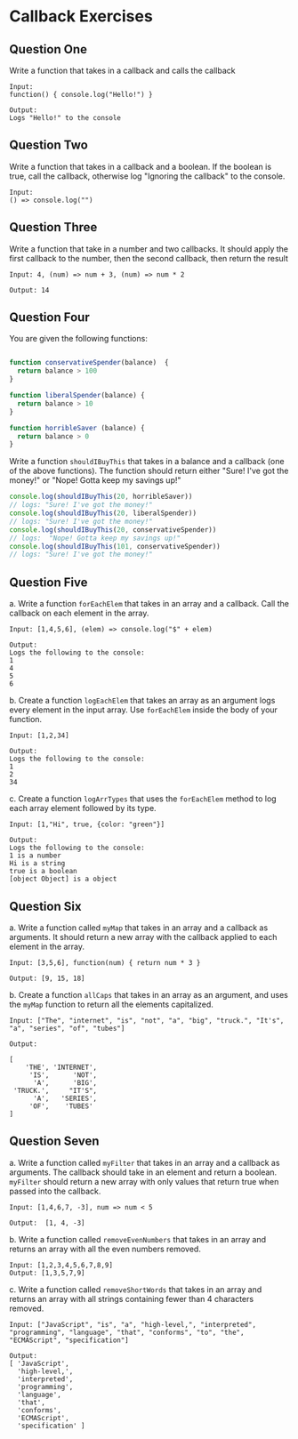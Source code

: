 # Callback Exercises


## Question One

Write a function that takes in a callback and calls the callback

```
Input:
function() { console.log("Hello!") }

Output:
Logs "Hello!" to the console
```

## Question Two

Write a function that takes in a callback and a boolean.  If the boolean is true, call the callback, otherwise log "Ignoring the callback" to the console.

```
Input:
() => console.log("")

```

## Question Three

Write a function that take in a number and two callbacks.  It should apply the first callback to the number, then the second callback, then return the result

```
Input: 4, (num) => num + 3, (num) => num * 2

Output: 14

```


## Question Four

You are given the following functions:
```js

function conservativeSpender(balance)  {
  return balance > 100
}

function liberalSpender(balance) {
  return balance > 10
}

function horribleSaver (balance) {
  return balance > 0
}

```

Write a function `shouldIBuyThis` that takes in a balance and a callback (one of the above functions). The function should return either
"Sure! I've got the money!" or "Nope! Gotta keep my savings up!"

```js
console.log(shouldIBuyThis(20, horribleSaver))
// logs: "Sure! I've got the money!"
console.log(shouldIBuyThis(20, liberalSpender))
// logs: "Sure! I've got the money!"
console.log(shouldIBuyThis(20, conservativeSpender))
// logs:  "Nope! Gotta keep my savings up!"
console.log(shouldIBuyThis(101, conservativeSpender))
// logs: "Sure! I've got the money!"

```

## Question Five

a. Write a function `forEachElem` that takes in an array and a callback. Call the callback on each element in the array.

```
Input: [1,4,5,6], (elem) => console.log("$" + elem)

Output:
Logs the following to the console:
1
4
5
6
```

b. Create a function `logEachElem` that takes an array as an argument logs every element in the input array.  Use `forEachElem` inside the body of your function.


```
Input: [1,2,34]

Output:
Logs the following to the console:
1
2
34
```

c. Create a function `logArrTypes` that uses the `forEachElem` method to log each array element followed by its type.


```
Input: [1,"Hi", true, {color: "green"}]

Output:
Logs the following to the console:
1 is a number
Hi is a string
true is a boolean
[object Object] is a object
```

## Question Six

a. Write a function called `myMap` that takes in an array and a callback as arguments.  It should return a new array with the callback applied to each element in the array.

```
Input: [3,5,6], function(num) { return num * 3 }

Output: [9, 15, 18]
```


b. Create a function `allCaps` that takes in an array as an argument, and uses the `myMap` function to return all the elements capitalized.

```
Input: ["The", "internet", "is", "not", "a", "big", "truck.", "It's", "a", "series", "of", "tubes"]

Output:

[
    'THE', 'INTERNET',
     'IS',      'NOT',
      'A',      'BIG',
 'TRUCK.',     "IT'S",
      'A',   'SERIES',
     'OF',    'TUBES'
]
```

## Question Seven

a. Write a function called `myFilter` that takes in an array and a callback as arguments.  The callback should take in an element and return a boolean.  `myFilter` should return a new array with only values that return true when passed into the callback.

```
Input: [1,4,6,7, -3], num => num < 5

Output:  [1, 4, -3]
```

b. Write a function called `removeEvenNumbers` that takes in an array and returns an array with all the even numbers removed.

```
Input: [1,2,3,4,5,6,7,8,9]
Output: [1,3,5,7,9]
```

c. Write a function called `removeShortWords` that takes in an array and returns an array with all strings containing fewer than 4 characters removed.

```
Input: ["JavaScript", "is", "a", "high-level,", "interpreted", "programming", "language", "that", "conforms", "to", "the", "ECMAScript", "specification"]

Output:
[ 'JavaScript',
  'high-level,',
  'interpreted',
  'programming',
  'language',
  'that',
  'conforms',
  'ECMAScript',
  'specification' ]
```
